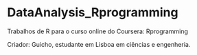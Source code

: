 DataAnalysis_Rprogramming
=========================

Trabalhos de R para o curso online do Coursera: Rprogramming

Criador: Guicho, estudante em Lisboa em ciências e engenheria.

